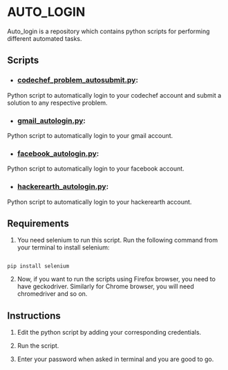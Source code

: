 # AUTO_LOGIN


Auto_login is a repository which contains python scripts for performing different automated tasks.


## Scripts


* ### [codechef_problem_autosubmit.py](https://github.com/altruistcoder/auto_login/blob/master/codechef_problem_autosubmit.py):

Python script to automatically login to your codechef account and submit a solution to any respective problem.

* ### [gmail_autologin.py](https://github.com/altruistcoder/auto_login/blob/master/gmail_autologin.py):

Python script to automatically login to your gmail account.

* ### [facebook_autologin.py](https://github.com/altruistcoder/auto_login/blob/master/facebook_autologin.py):

Python script to automatically login to your facebook account.

* ### [hackerearth_autologin.py](https://github.com/altruistcoder/auto_login/blob/master/hackerearth_autologin.py):

Python script to automatically login to your hackerearth account.


## Requirements


1. You need selenium to run this script. Run the following command from your terminal to install selenium: 

```

pip install selenium

```

2. Now, if you want to run the scripts using Firefox browser, you need to have geckodriver. Similarly for Chrome browser, you will need chromedriver and so on.


## Instructions


1. Edit the python script by adding your corresponding credentials.

2. Run the script.

3. Enter your password when asked in terminal and you are good to go.
